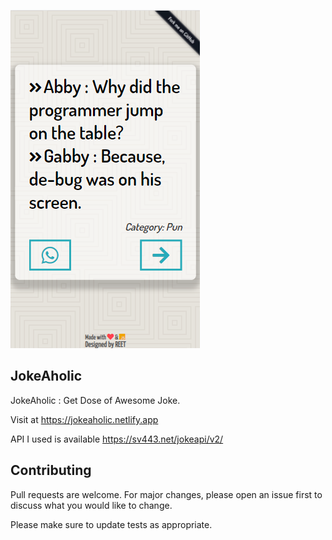 ![ScreenShot](./assets/screenshot.png)

## JokeAholic

JokeAholic : Get Dose of Awesome Joke.

Visit at https://jokeaholic.netlify.app

API I used is available https://sv443.net/jokeapi/v2/

## Contributing

Pull requests are welcome. For major changes, please open an issue first to discuss what you would like to change.

Please make sure to update tests as appropriate.
